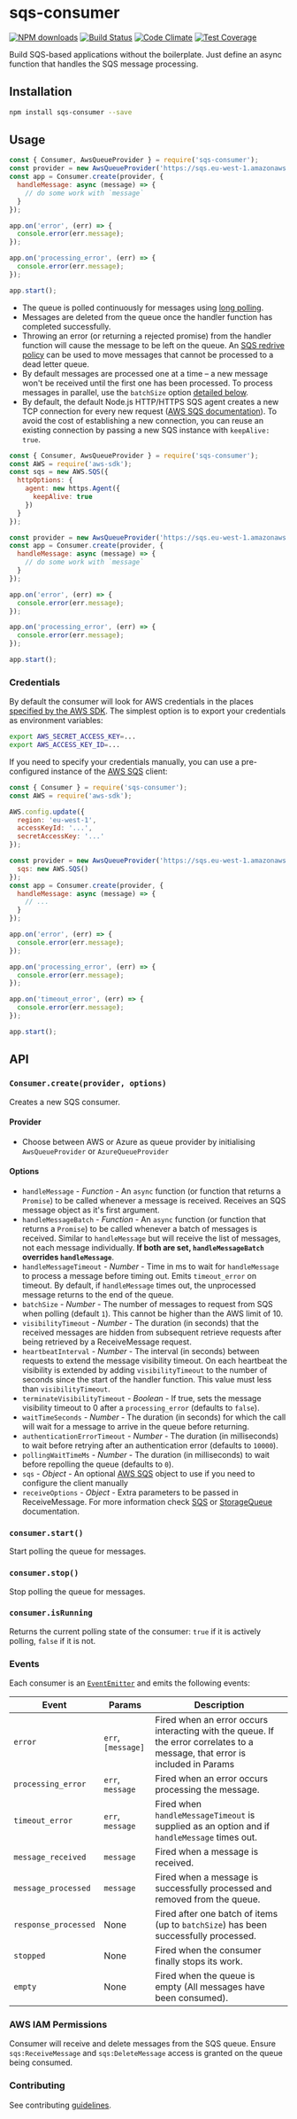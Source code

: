 # sqs-consumer

[![NPM downloads](https://img.shields.io/npm/dm/sqs-consumer.svg?style=flat)](https://npmjs.org/package/sqs-consumer)
[![Build Status](https://travis-ci.org/bbc/sqs-consumer.svg)](https://travis-ci.org/bbc/sqs-consumer)
[![Code Climate](https://codeclimate.com/github/BBC/sqs-consumer/badges/gpa.svg)](https://codeclimate.com/github/BBC/sqs-consumer)
[![Test Coverage](https://codeclimate.com/github/BBC/sqs-consumer/badges/coverage.svg)](https://codeclimate.com/github/BBC/sqs-consumer)

Build SQS-based applications without the boilerplate. Just define an async function that handles the SQS message processing.

## Installation

```bash
npm install sqs-consumer --save
```

## Usage

```js
const { Consumer, AwsQueueProvider } = require('sqs-consumer');
const provider = new AwsQueueProvider('https://sqs.eu-west-1.amazonaws.com/account-id/queue-name');
const app = Consumer.create(provider, {
  handleMessage: async (message) => {
    // do some work with `message`
  }
});

app.on('error', (err) => {
  console.error(err.message);
});

app.on('processing_error', (err) => {
  console.error(err.message);
});

app.start();
```

- The queue is polled continuously for messages using [long polling](http://docs.aws.amazon.com/AWSSimpleQueueService/latest/SQSDeveloperGuide/sqs-long-polling.html).
- Messages are deleted from the queue once the handler function has completed successfully.
- Throwing an error (or returning a rejected promise) from the handler function will cause the message to be left on the queue. An [SQS redrive policy](http://docs.aws.amazon.com/AWSSimpleQueueService/latest/SQSDeveloperGuide/SQSDeadLetterQueue.html) can be used to move messages that cannot be processed to a dead letter queue.
- By default messages are processed one at a time – a new message won't be received until the first one has been processed. To process messages in parallel, use the `batchSize` option [detailed below](#options).
- By default, the default Node.js HTTP/HTTPS SQS agent creates a new TCP connection for every new request ([AWS SQS documentation](https://docs.aws.amazon.com/sdk-for-javascript/v2/developer-guide/node-reusing-connections.html)). To avoid the cost of establishing a new connection, you can reuse an existing connection by passing a new SQS instance with `keepAlive: true`.

```js
const { Consumer, AwsQueueProvider } = require('sqs-consumer');
const AWS = require('aws-sdk');
const sqs = new AWS.SQS({
  httpOptions: {
    agent: new https.Agent({
      keepAlive: true
    })
  }
});

const provider = new AwsQueueProvider('https://sqs.eu-west-1.amazonaws.com/account-id/queue-name', { sqs });
const app = Consumer.create(provider, {
  handleMessage: async (message) => {
    // do some work with `message`
  }
});

app.on('error', (err) => {
  console.error(err.message);
});

app.on('processing_error', (err) => {
  console.error(err.message);
});

app.start();
```

### Credentials

By default the consumer will look for AWS credentials in the places [specified by the AWS SDK](http://docs.aws.amazon.com/AWSJavaScriptSDK/guide/node-configuring.html#Setting_AWS_Credentials). The simplest option is to export your credentials as environment variables:

```bash
export AWS_SECRET_ACCESS_KEY=...
export AWS_ACCESS_KEY_ID=...
```

If you need to specify your credentials manually, you can use a pre-configured instance of the [AWS SQS](http://docs.aws.amazon.com/AWSJavaScriptSDK/latest/AWS/SQS.html) client:

```js
const { Consumer } = require('sqs-consumer');
const AWS = require('aws-sdk');

AWS.config.update({
  region: 'eu-west-1',
  accessKeyId: '...',
  secretAccessKey: '...'
});

const provider = new AwsQueueProvider('https://sqs.eu-west-1.amazonaws.com/account-id/queue-name', {
  sqs: new AWS.SQS()
});
const app = Consumer.create(provider, {
  handleMessage: async (message) => {
    // ...
  }
});

app.on('error', (err) => {
  console.error(err.message);
});

app.on('processing_error', (err) => {
  console.error(err.message);
});

app.on('timeout_error', (err) => {
  console.error(err.message);
});

app.start();
```

## API

### `Consumer.create(provider, options)`

Creates a new SQS consumer.

#### Provider

- Choose between AWS or Azure as queue provider by initialising `AwsQueueProvider` or `AzureQueueProvider`

#### Options

- `handleMessage` - _Function_ - An `async` function (or function that returns a `Promise`) to be called whenever a message is received. Receives an SQS message object as it's first argument.
- `handleMessageBatch` - _Function_ - An `async` function (or function that returns a `Promise`) to be called whenever a batch of messages is received. Similar to `handleMessage` but will receive the list of messages, not each message individually. **If both are set, `handleMessageBatch` overrides `handleMessage`**.
- `handleMessageTimeout` - _Number_ - Time in ms to wait for `handleMessage` to process a message before timing out. Emits `timeout_error` on timeout. By default, if `handleMessage` times out, the unprocessed message returns to the end of the queue.
- `batchSize` - _Number_ - The number of messages to request from SQS when polling (default `1`). This cannot be higher than the AWS limit of 10.
- `visibilityTimeout` - _Number_ - The duration (in seconds) that the received messages are hidden from subsequent retrieve requests after being retrieved by a ReceiveMessage request.
- `heartbeatInterval` - _Number_ - The interval (in seconds) between requests to extend the message visibility timeout. On each heartbeat the visibility is extended by adding `visibilityTimeout` to the number of seconds since the start of the handler function. This value must less than `visibilityTimeout`.
- `terminateVisibilityTimeout` - _Boolean_ - If true, sets the message visibility timeout to 0 after a `processing_error` (defaults to `false`).
- `waitTimeSeconds` - _Number_ - The duration (in seconds) for which the call will wait for a message to arrive in the queue before returning.
- `authenticationErrorTimeout` - _Number_ - The duration (in milliseconds) to wait before retrying after an authentication error (defaults to `10000`).
- `pollingWaitTimeMs` - _Number_ - The duration (in milliseconds) to wait before repolling the queue (defaults to `0`).
- `sqs` - _Object_ - An optional [AWS SQS](http://docs.aws.amazon.com/AWSJavaScriptSDK/latest/AWS/SQS.html) object to use if you need to configure the client manually
- `receiveOptions` - _Object_ - Extra parameters to be passed in ReceiveMessage. For more information check [SQS](https://docs.aws.amazon.com/AWSSimpleQueueService/latest/APIReference/API_ReceiveMessage.html) or [StorageQueue](https://docs.microsoft.com/en-us/azure/storage/queues/storage-nodejs-how-to-use-queues?tabs=javascript#additional-options-for-dequeuing-messages) documentation.

### `consumer.start()`

Start polling the queue for messages.

### `consumer.stop()`

Stop polling the queue for messages.

### `consumer.isRunning`

Returns the current polling state of the consumer: `true` if it is actively polling, `false` if it is not.

### Events

Each consumer is an [`EventEmitter`](http://nodejs.org/api/events.html) and emits the following events:

| Event                | Params             | Description                                                                                                                   |
| -------------------- | ------------------ | ----------------------------------------------------------------------------------------------------------------------------- |
| `error`              | `err`, `[message]` | Fired when an error occurs interacting with the queue. If the error correlates to a message, that error is included in Params |
| `processing_error`   | `err`, `message`   | Fired when an error occurs processing the message.                                                                            |
| `timeout_error`      | `err`, `message`   | Fired when `handleMessageTimeout` is supplied as an option and if `handleMessage` times out.                                  |
| `message_received`   | `message`          | Fired when a message is received.                                                                                             |
| `message_processed`  | `message`          | Fired when a message is successfully processed and removed from the queue.                                                    |
| `response_processed` | None               | Fired after one batch of items (up to `batchSize`) has been successfully processed.                                           |
| `stopped`            | None               | Fired when the consumer finally stops its work.                                                                               |
| `empty`              | None               | Fired when the queue is empty (All messages have been consumed).                                                              |

### AWS IAM Permissions

Consumer will receive and delete messages from the SQS queue. Ensure `sqs:ReceiveMessage` and `sqs:DeleteMessage` access is granted on the queue being consumed.

### Contributing

See contributing [guidelines](https://github.com/bbc/sqs-consumer/blob/master/.github/CONTRIBUTING.md).
